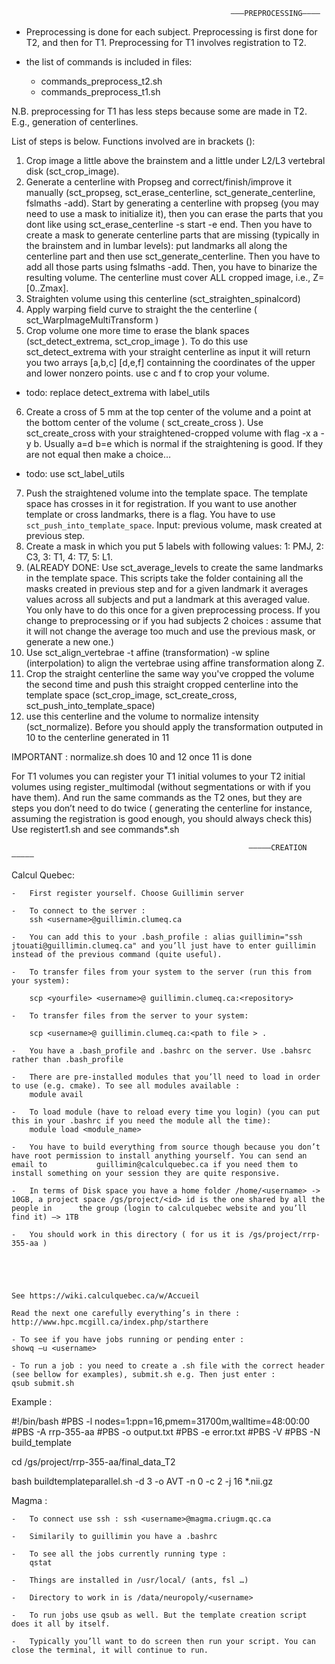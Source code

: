                                                      ———PREPROCESSING———— 

- Preprocessing is done for each subject. Preprocessing is first done for T2, and then for T1. Preprocessing for T1 involves registration to T2.

- the list of commands is included in files:
  - commands_preprocess_t2.sh
  - commands_preprocess_t1.sh

N.B. preprocessing for T1 has less steps because some are made in T2. E.g., generation of centerlines. 

List of steps is below. Functions involved are in brackets ():

1. Crop image a little above the brainstem and a little under L2/L3 vertebral disk (sct_crop_image). 
2. Generate a centerline with Propseg and correct/finish/improve it manually (sct_propseg, sct_erase_centerline, sct_generate_centerline, fslmaths -add). Start by generating a centerline with propseg (you may need to use a mask to initialize it), then you can erase the parts that you dont like using sct_erase_centerline -s start -e end. Then you have to create a mask to generate centerline parts that are missing (typically in the brainstem and in lumbar levels): put landmarks all along the centerline part and then use sct_generate_centerline. Then you have to add all those parts using fslmaths -add. Then, you have to binarize the resulting volume. The centerline must cover ALL cropped image, i.e., Z=[0..Zmax].
3. Straighten volume using this centerline (sct_straighten_spinalcord)
4. Apply warping field curve to straight the the centerline  ( sct_WarpImageMultiTransform )
5. Crop volume one more time to erase the blank spaces (sct_detect_extrema, sct_crop_image ). To do this use sct_detect_extrema with your straight centerline as input it will return you two arrays [a,b,c] [d,e,f] containning the coordinates of the upper and lower nonzero points. use c and f to crop your volume. 
  - todo: replace detect_extrema with label_utils
6. Create a cross of 5 mm at the top center of the volume and a point at the bottom center of the volume ( sct_create_cross ). Use sct_create_cross with your straightened-cropped volume with flag -x a -y b. Usually a=d b=e which is normal if the straightening is good. If they are not equal then make a choice…
  - todo: use sct_label_utils
7. Push the straightened volume into the template space. The template space has crosses in it for registration. If you want to use another template or cross landmarks, there is a flag. You have to use ``sct_push_into_template_space``. Input: previous volume, mask created at previous step.
8. Create a mask in which you put 5 labels with following values: 1: PMJ, 2: C3, 3: T1, 4: T7, 5: L1. 
9. (ALREADY DONE: Use sct_average_levels to create the same landmarks in the template space. This scripts take the folder containing all the masks created in previous step and for a given landmark it averages values across all subjects and put a landmark at this averaged value. You only have to do this once for a given preprocessing process. If you change to preprocessing or if you had subjects 2 choices : assume that it will not change the average too much and use the previous mask, or generate a new one.)
10. Use sct_align_vertebrae -t affine (transformation) -w spline (interpolation) to align the vertebrae using affine transformation along Z.
11. Crop the straight centerline the same way you've cropped the volume the second time and push this straight cropped centerline into the template space (sct_crop_image, sct_create_cross, sct_push_into_template_space)
12. use this centerline and the volume to normalize intensity (sct_normalize). Before you should apply the transformation outputed in 10 to the centerline generated in 11


IMPORTANT : 
normalize.sh does 10 and 12 once 11 is done


For T1 volumes you can register your T1 initial volumes to your T2 initial volumes using register_multimodal (without segmentations or with if you have them). And run the same commands as the T2 ones, but they are steps you don’t need to do twice ( generating the centerline for instance, assuming the registration is good enough, you should always check this) Use registert1.sh and see commands*.sh



                                                         —————CREATION————— 


Calcul Quebec:

	-	First register yourself. Choose Guillimin server

	-	To connect to the server :  
		ssh <username>@guillimin.clumeq.ca

	-	You can add this to your .bash_profile : alias guillimin="ssh jtouati@guillimin.clumeq.ca" and you’ll just have to enter guillimin 				instead of the previous command (quite useful). 

	-	To transfer files from your system to the server (run this from your system): 

		scp <yourfile> <username>@ guillimin.clumeq.ca:<repository> 

	-	To transfer files from the server to your system:

		scp <username>@ guillimin.clumeq.ca:<path to file > .

	-	You have a .bash_profile and .bashrc on the server. Use .bahsrc rather than .bash_profile  

	-	There are pre-installed modules that you’ll need to load in order to use (e.g. cmake). To see all modules available :
		module avail

	-	To load module (have to reload every time you login) (you can put this in your .bashrc if you need the module all the time):
		module load <module_name>

	-	You have to build everything from source though because you don’t have root permission to install anything yourself. You can send an email to 			guillimin@calculquebec.ca if you need them to install something on your session they are quite responsive.

	-	In terms of Disk space you have a home folder /home/<username> -> 10GB, a project space /gs/project/<id> id is the one shared by all the people in 		the group (login to calculquebec website and you’ll find it) –> 1TB
	
	-	You should work in this directory ( for us it is /gs/project/rrp-355-aa )


 


	See https://wiki.calculquebec.ca/w/Accueil

	Read the next one carefully everything’s in there :
	http://www.hpc.mcgill.ca/index.php/starthere 

	- To see if you have jobs running or pending enter :
	showq –u <username>

	- To run a job : you need to create a .sh file with the correct header (see bellow for examples), submit.sh e.g. Then just enter :
	qsub submit.sh


Example : 

#!/bin/bash
#PBS -l nodes=1:ppn=16,pmem=31700m,walltime=48:00:00
#PBS -A rrp-355-aa
#PBS -o output.txt
#PBS -e error.txt
#PBS -V
#PBS -N build_template

cd /gs/project/rrp-355-aa/final_data_T2

bash buildtemplateparallel.sh -d 3 -o AVT -n 0 -c 2 -j 16 *.nii.gz



Magma : 

	-	To connect use ssh : ssh <username>@magma.criugm.qc.ca

	-	Similarily to guillimin you have a .bashrc

	-	To see all the jobs currently running type :
		qstat

	-	Things are installed in /usr/local/ (ants, fsl …)

	-	Directory to work in is /data/neuropoly/<username>

	-	To run jobs use qsub as well. But the template creation script does it all by itself. 

	-	Typically you’ll want to do screen then run your script. You can close the terminal, it will continue to run.





